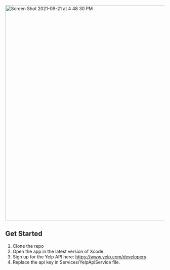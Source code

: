 <img width="680" alt="Screen Shot 2021-09-21 at 4 48 30 PM" src="https://user-images.githubusercontent.com/12258850/134245459-8c549012-9a2c-479e-aa90-18adda5e4d04.png">
<br>



## Get Started

1. Clone the repo 
2. Open the app in the latest version of Xcode.
3. Sign up for the Yelp API here: https://www.yelp.com/developers
4. Replace the api key in Services/YelpApiService file.

  
